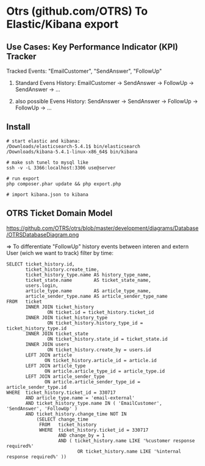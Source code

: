 
# Otrs (github.com/OTRS) To Elastic/Kibana export

## Use Cases: Key Performance Indicator (KPI) Tracker 

Tracked Events: "EmailCustomer", "SendAnswer", "FollowUp"

1. Standard Evens History: EmailCustomer -> SendAnswer -> FollowUp -> SendAnswer -> ...

2. also possible Evens History: SendAnswer -> SendAnswer -> FollowUp -> FollowUp -> ...

## Install
 
```
# start elastic and kibana:
/Downloads/elasticsearch-5.4.1$ bin/elasticsearch
/Downloads/kibana-5.4.1-linux-x86_64$ bin/kibana

# make ssh tunel to mysql like
ssh -v -L 3366:localhost:3306 use@server

# run export 
php composer.phar update && php export.php

# import kibana.json to kibana
```

## OTRS Ticket Domain Model

https://github.com/OTRS/otrs/blob/master/development/diagrams/Database/OTRSDatabaseDiagram.png

=> To differentiate "FollowUp" history events between interen and extern User (wich we want to track) filter by time: 

```
SELECT ticket_history.id,
       ticket_history.create_time,
       ticket_history_type.name AS history_type_name,
       ticket_state.name        AS ticket_state_name,
       users.login,
       article_type.name        AS article_type_name,
       article_sender_type.name AS article_sender_type_name
FROM   ticket
       INNER JOIN ticket_history
               ON ticket.id = ticket_history.ticket_id
       INNER JOIN ticket_history_type
               ON ticket_history.history_type_id = ticket_history_type.id
       INNER JOIN ticket_state
               ON ticket_history.state_id = ticket_state.id
       INNER JOIN users
               ON ticket_history.create_by = users.id
       LEFT JOIN article
              ON ticket_history.article_id = article.id
       LEFT JOIN article_type
              ON article.article_type_id = article_type.id
       LEFT JOIN article_sender_type
              ON article.article_sender_type_id = article_sender_type.id
WHERE  ticket_history.ticket_id = 330717
       AND article_type.name = 'email-external'
       AND ticket_history_type.name IN ( 'EmailCustomer', 'SendAnswer', 'FollowUp' )
       AND ticket_history.change_time NOT IN
           (SELECT change_time
            FROM   ticket_history
            WHERE  ticket_history.ticket_id = 330717
                   AND change_by = 1
                   AND ( ticket_history.name LIKE '%customer response required%'
                          OR ticket_history.name LIKE '%internal response required%' ))
```

